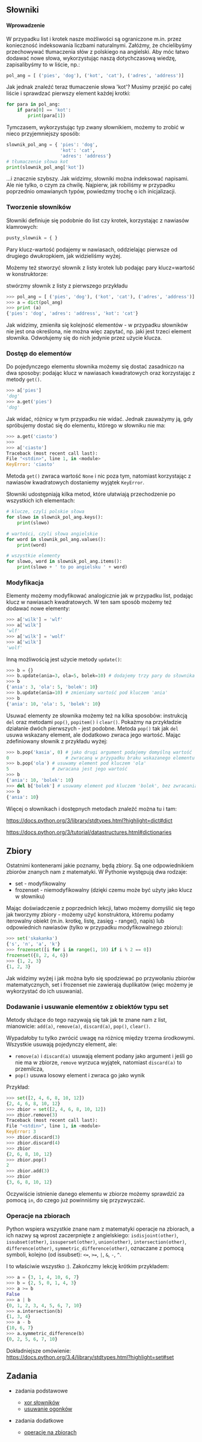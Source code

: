## Słowniki

#### Wprowadzenie

W przypadku list i krotek nasze możliwości są ograniczone m.in. przez konieczność
indeksowania liczbami naturalnymi. Załóżmy, że chcielibyśmy przechowywać
tłumaczenia słów z polskiego na angielski. Aby móc łatwo dodawać nowe słowa,
wykorzystując naszą dotychczasową wiedzę, zapisalibyśmy to w liście, np.:
```python
pol_ang = [ ('pies', 'dog'), ('kot', 'cat'), ('adres', 'address')]
```
Jak jednak znaleźć teraz tłumaczenie słowa 'kot'? Musimy przejść po całej
liście i sprawdzać pierwszy element każdej krotki:
```python
for para in pol_ang:
    if para[0] == 'kot':
        print(para[1])
```
Tymczasem, wykorzystując typ zwany słownikiem, możemy to zrobić w nieco
przyjemniejszy sposób:
```python
slownik_pol_ang = { 'pies': 'dog',
                    'kot': 'cat',
                    'adres': 'address'}
# tłumaczenie słowa kot
print(slownik_pol_ang['kot'])
```
...i znacznie szybszy. Jak widzimy, słowniki można indeksować napisami. Ale nie
tylko, o czym za chwilę. Najpierw, jak robiliśmy w przypadku poprzednio
omawianych typów, powiedzmy trochę o ich inicjalizacji.

### Tworzenie słowników

Słowniki definiuje się podobnie do list czy krotek, korzystając z nawiasów
klamrowych:
```python
pusty_slownik = { }
```
Pary klucz-wartość podajemy w nawiasach, oddzielając pierwsze od drugiego
dwukropkiem, jak widzieliśmy wyżej.

Możemy też stworzyć słownik z listy krotek lub podając pary klucz=wartość w
konstruktorze:

stwórzmy słownik z listy z pierwszego przykładu
```python
>>> pol_ang = [ ('pies', 'dog'), ('kot', 'cat'), ('adres', 'address')]
>>> a = dict(pol_ang)
>>> print (a)
{'pies': 'dog', 'adres': 'address', 'kot': 'cat'}
```
Jak widzimy, zmieniła się kolejność elementów - w przypadku słowników nie jest
ona określona, nie można więc zapytać, np. jaki jest trzeci element słownika.
Odwołujemy się do nich jedynie przez użycie klucza.

### Dostęp do elementów

Do pojedynczego elementu słownika możemy się dostać zasadniczo na dwa sposoby:
podając klucz w nawiasach kwadratowych oraz korzystając z metody `get()`.
```python
>>> a['pies']
'dog'
>>> a.get('pies')
'dog'
```
Jak widać, różnicy w tym przypadku nie widać. Jednak zauważymy ją, gdy
spróbujemy dostać się do elementu, którego w słowniku nie ma:
```python
>>> a.get('ciasto')
>>>
>>> a['ciasto']
Traceback (most recent call last):
File "<stdin>", line 1, in <module>
KeyError: 'ciasto'
```
Metoda `get()` zwraca wartość `None` i nic poza tym, natomiast korzystając z
nawiasów kwadratowych dostaniemy wyjątek `KeyError`.

Słowniki udostępniają kilka metod, które ułatwiają przechodzenie po wszystkich
ich elementach:
```python
# klucze, czyli polskie słowa
for slowo in slownik_pol_ang.keys():
    print(slowo)

# wartości, czyli słowa angielskie
for word in slownik_pol_ang.values():
    print(word)

# wszystkie elementy
for slowo, word in slownik_pol_ang.items():
    print(slowo + ' to po angielsku ' + word)
```
### Modyfikacja

Elementy możemy modyfikować analogicznie jak w przypadku list, podając klucz w nawiasach
kwadratowych. W ten sam sposób możemy też dodawać nowe elementy:
```python
>>> a['wilk'] = 'wlf'
>>> a['wilk']
'wlf'
>>> a['wilk'] = 'wolf'
>>> a['wilk']
'wolf'
```
Inną możliwością jest użycie metody `update()`:
```python
>>> b = {}
>>> b.update(ania=3, ola=5, bolek=10) # dodajemy trzy pary do słownika
>>> b
{'ania': 3, 'ola': 5, 'bolek': 10}
>>> b.update(ania=10) # zmieniamy wartość pod kluczem 'ania'
>>> b
{'ania': 10, 'ola': 5, 'bolek': 10}
```
Usuwać elementy ze słownika możemy też na kilka sposobów: instrukcją `del` oraz
metodami `pop()`, `popitem()` i `clear()`. Pokażmy na przykładzie działanie dwóch
pierwszych - jest podobne. Metoda `pop()` tak jak `del` usuwa wskazany element, ale
dodatkowo zwraca jego wartość. Mając zdefiniowany słownik z przykładu wyżej:
```python
>>> b.pop('kasia', 0) # jako drugi argument podajemy domyślną wartość
0                     # zwracaną w przypadku braku wskazanego elementu
>>> b.pop('ola') # usuwamy element pod kluczem 'ola'
5                # zwracana jest jego wartość
>>> b
{'ania': 10, 'bolek': 10}
>>> del b['bolek'] # usuwamy element pod kluczem 'bolek', bez zwracania wartości
>>> b
{'ania': 10}
```
Więcej o słownikach i dostępnych metodach znaleźć można tu i tam:

https://docs.python.org/3/library/stdtypes.html?highlight=dict#dict

https://docs.python.org/3/tutorial/datastructures.html#dictionaries

## Zbiory
Ostatnimi kontenerami jakie poznamy, będą zbiory. Są one odpowiednikiem zbiorów
znanych nam z matematyki. W Pythonie występują dwa rodzaje:
 * set - modyfikowalny
 * frozenset - niemodyfikowalny (dzięki czemu może być użyty jako klucz w
   słowniku)

Mając doświadczenie z poprzednich lekcji, łatwo możemy domyślić się tego jak tworzymy
zbiory - możemy użyć konstruktora, któremu podamy iterowalny obiekt (m.in. krotkę,
listę, zasięg - range(), napis) lub odpowiednich nawiasów (tylko w przypadku
modyfikowalnego zbioru):
```python
>>> set('skakanka')
{'s', 'n', 'a', 'k'}
>>> frozenset([i for i in range(1, 10) if i % 2 == 0])
frozenset({8, 2, 4, 6})
>>> {1, 2, 3}
{1, 2, 3}
```
Jak widzimy wyżej i jak można było się spodziewać po przywołaniu zbiorów
matematycznych, set i frozenset nie zawierają duplikatów (więc możemy je
wykorzystać do ich usuwania).

### Dodawanie i usuwanie elementów z obiektów typu set

Metody służące do tego nazywają się tak jak te znane nam z list, mianowicie:
`add(a)`, `remove(a)`, `discard(a)`, `pop()`, `clear()`.

Wypadałoby tu tylko zwrócić uwagę na różnicę między trzema środkowymi.
Wszystkie usuwają pojedynczy element, ale:
- `remove(a)` i `discard(a)` usuwają element podany jako argument i jeśli go nie ma w
  zbiorze, `remove` wyrzuca wyjątek, natomiast `discard(a)` to przemilcza,
- `pop()` usuwa losowy element i zwraca go jako wynik

Przykład:
```python
>>> set([2, 4, 6, 8, 10, 12])
{2, 4, 6, 8, 10, 12}
>>> zbior = set([2, 4, 6, 8, 10, 12])
>>> zbior.remove(3)
Traceback (most recent call last):
File "<stdin>", line 1, in <module>
KeyError: 3
>>> zbior.discard(3)
>>> zbior.discard(4)
>>> zbior
{2, 6, 8, 10, 12}
>>> zbior.pop()
2
>>> zbior.add(3)
>>> zbior
{3, 6, 8, 10, 12}
```
Oczywiście istnienie danego elementu w zbiorze możemy sprawdzić za pomocą `in`,
do czego już powinniśmy się przyzwyczaić.

### Operacje na zbiorach

Python wspiera wszystkie znane nam z matematyki operacje na zbiorach, a ich
nazwy są wprost zaczerpnięte z angielskiego: `isdisjoint(other)`,
`issubset(other)`, `issuperset(other)`, `union(other)`, `intersection(other)`,
`difference(other)`, `symmetric_difference(other)`, oznaczane z pomocą symboli,
kolejno (od issubset): `<=`, `>=`, `|`, `&`, `-`, `^`.

I to właściwie wszystko :). Zakończmy lekcję krótkim przykładem:
```python
>>> a = {3, 1, 4, 10, 6, 7}
>>> b = {2, 5, 0, 1, 4, 3}
>>> a >= b
False
>>> a | b
{0, 1, 2, 3, 4, 5, 6, 7, 10}
>>> a.intersection(b)
{1, 3, 4}
>>> a - b
{10, 6, 7}
>>> a.symmetric_difference(b)
{0, 2, 5, 6, 7, 10}
```
Dokładniejsze omówienie:
https://docs.python.org/3.4/library/stdtypes.html?highlight=set#set

## Zadania

* zadania podstawowe
  * [xor słowników](https://github.com/kkingstoun/Kurs-Pythona/blob/main/exercises/zbiory_i_slowniki/xor_slownikow.py)
  * [usuwanie ogonków](https://github.com/kkingstoun/Kurs-Pythona/blob/main/exercises/zbiory_i_slowniki/usuwanie_ogonkow.py)


* zadania dodatkowe
  * [operacje na zbiorach](https://github.com/kkingstoun/Kurs-Pythona/blob/main/exercises/zbiory_i_slowniki/operacje_na_zbiorach.py)

